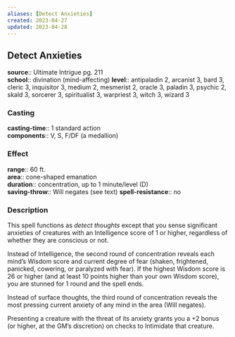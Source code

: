 ```yaml
---
aliases: [Detect Anxieties]
created: 2023-04-27
updated: 2023-04-28
---
```


## Detect Anxieties

**source**:: Ultimate Intrigue pg. 211  
**school**:: divination (mind-affecting)
**level**:: antipaladin 2, arcanist 3, bard 3, cleric 3, inquisitor 3, medium 2, mesmerist 2, oracle 3, paladin 3, psychic 2, skald 3, sorcerer 3, spiritualist 3, warpriest 3, witch 3, wizard 3

### Casting

**casting-time**:: 1 standard action  
**components**:: V, S, F/DF (a medallion)

### Effect

**range**:: 60 ft.  
**area**:: cone-shaped emanation  
**duration**:: concentration, up to 1 minute/level (D)  
**saving-throw**:: Will negates (see text)
**spell-resistance**:: no

### Description

This spell functions as *detect thoughts* except that you sense significant anxieties of creatures with an Intelligence score of 1 or higher, regardless of whether they are conscious or not.  
  
Instead of Intelligence, the second round of concentration reveals each mind’s Wisdom score and current degree of fear (shaken, frightened, panicked, cowering, or paralyzed with fear). If the highest Wisdom score is 26 or higher (and at least 10 points higher than your own Wisdom score), you are stunned for 1 round and the spell ends.  
  
Instead of surface thoughts, the third round of concentration reveals the most pressing current anxiety of any mind in the area (Will negates).  
  
Presenting a creature with the threat of its anxiety grants you a +2 bonus (or higher, at the GM’s discretion) on checks to Intimidate that creature.
